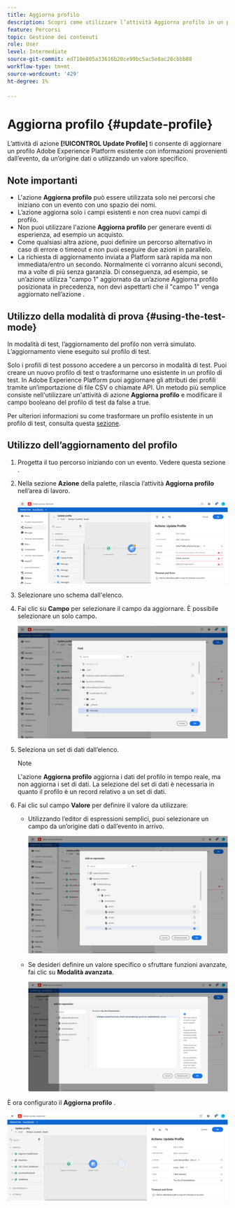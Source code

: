 ```yaml
---
title: Aggiorna profilo
description: Scopri come utilizzare l’attività Aggiorna profilo in un percorso
feature: Percorsi
topic: Gestione dei contenuti
role: User
level: Intermediate
source-git-commit: ed710e805a33616b20ce99bc5ac5e8ac26cbbb88
workflow-type: tm+mt
source-wordcount: '429'
ht-degree: 1%

---
```


# Aggiorna profilo {#update-profile}

L’attività di azione **[!UICONTROL Update Profile]** ti consente di aggiornare un profilo Adobe Experience Platform esistente con informazioni provenienti dall’evento, da un’origine dati o utilizzando un valore specifico.

## Note importanti

* L&#39;azione **Aggiorna profilo** può essere utilizzata solo nei percorsi che iniziano con un evento con uno spazio dei nomi.
* L’azione aggiorna solo i campi esistenti e non crea nuovi campi di profilo.
* Non puoi utilizzare l&#39;azione **Aggiorna profilo** per generare eventi di esperienza, ad esempio un acquisto.
* Come qualsiasi altra azione, puoi definire un percorso alternativo in caso di errore o timeout e non puoi eseguire due azioni in parallelo.
* La richiesta di aggiornamento inviata a Platform sarà rapida ma non immediata/entro un secondo. Normalmente ci vorranno alcuni secondi, ma a volte di più senza garanzia. Di conseguenza, ad esempio, se un’azione utilizza &quot;campo 1&quot; aggiornato da un’azione Aggiorna profilo posizionata in precedenza, non devi aspettarti che il &quot;campo 1&quot; venga aggiornato nell’azione .

## Utilizzo della modalità di prova {#using-the-test-mode}

In modalità di test, l’aggiornamento del profilo non verrà simulato. L’aggiornamento viene eseguito sul profilo di test.

Solo i profili di test possono accedere a un percorso in modalità di test. Puoi creare un nuovo profilo di test o trasformarne uno esistente in un profilo di test. In Adobe Experience Platform puoi aggiornare gli attributi dei profili tramite un’importazione di file CSV o chiamate API. Un metodo più semplice consiste nell&#39;utilizzare un&#39;attività di azione **Aggiorna profilo** e modificare il campo booleano del profilo di test da false a true.

Per ulteriori informazioni su come trasformare un profilo esistente in un profilo di test, consulta questa [sezione](../building-journeys/creating-test-profiles.md#create-test-profiles-csv).

## Utilizzo dell’aggiornamento del profilo

1. Progetta il tuo percorso iniziando con un evento. Vedere questa sezione [](../building-journeys/journey.md).

1. Nella sezione **Azione** della palette, rilascia l’attività **Aggiorna profilo** nell’area di lavoro.

   ![](../assets/profileupdate0.png)

1. Selezionare uno schema dall&#39;elenco.

1. Fai clic su **Campo** per selezionare il campo da aggiornare. È possibile selezionare un solo campo.

   ![](../assets/profileupdate2.png)

1. Seleziona un set di dati dall’elenco.

   >[!NOTE]
   >
   >L&#39;azione **Aggiorna profilo** aggiorna i dati del profilo in tempo reale, ma non aggiorna i set di dati. La selezione del set di dati è necessaria in quanto il profilo è un record relativo a un set di dati.

1. Fai clic sul campo **Valore** per definire il valore da utilizzare:

   * Utilizzando l’editor di espressioni semplici, puoi selezionare un campo da un’origine dati o dall’evento in arrivo.

      ![](../assets/profileupdate4.png)

   * Se desideri definire un valore specifico o sfruttare funzioni avanzate, fai clic su **Modalità avanzata**.

      ![](../assets/profileupdate3.png)

È ora configurato il **Aggiorna profilo** .

![](../assets/profileupdate1.png)
